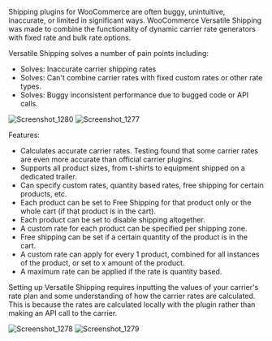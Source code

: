 Shipping plugins for WooCommerce are often buggy, unintuitive, inaccurate, or limited in significant ways. WooCommerce Versatile Shipping was made to combine the functionality of dynamic carrier rate generators with fixed rate and bulk rate options.

Versatile Shipping solves a number of pain points including:

- Solves: Inaccurate carrier shipping rates
- Solves: Can't combine carrier rates with fixed custom rates or other rate types.
- Solves: Buggy inconsistent performance due to bugged code or API calls.

![Screenshot_1280](https://github.com/mdoulos/woocommerce-versatile-shipping/assets/25509977/e163b632-16ab-48b0-8351-c484fe5307ef)
![Screenshot_1277](https://github.com/mdoulos/woocommerce-versatile-shipping/assets/25509977/f7c1da80-6c3e-4617-a650-dd4644ed5d44)

Features:

- Calculates accurate carrier rates. Testing found that some carrier rates are even more accurate than official carrier plugins.
- Supports all product sizes, from t-shirts to equipment shipped on a dedicated trailer.
- Can specify custom rates, quantity based rates, free shipping for certain products, etc.
- Each product can be set to Free Shipping for that product only or the whole cart (if that product is in the cart).
- Each product can be set to disable shipping altogether.
- A custom rate for each product can be specified per shipping zone.
- Free shipping can be set if a certain quantity of the product is in the cart.
- A custom rate can apply for every 1 product, combined for all instances of the product, or set to x amount of the product.
- A maximum rate can be applied if the rate is quantity based.

Setting up Versatile Shipping requires inputting the values of your carrier's rate plan and some understanding of how the carrier rates are calculated. This is because the rates are calculated locally with the plugin rather than making an API call to the carrier.


![Screenshot_1278](https://github.com/mdoulos/woocommerce-versatile-shipping/assets/25509977/4933a68f-470c-464f-9cf4-6c272bded882)
![Screenshot_1279](https://github.com/mdoulos/woocommerce-versatile-shipping/assets/25509977/b76049cf-340e-4990-a0e4-67e78467ce7b)
